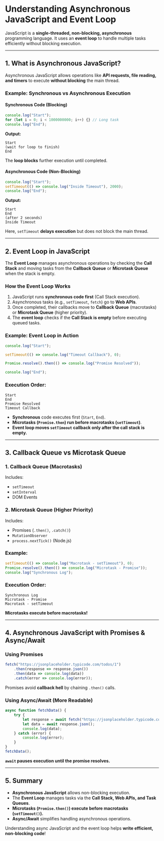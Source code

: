 # Understanding Asynchronous JavaScript and Event Loop

JavaScript is a **single-threaded, non-blocking, asynchronous** programming language. It uses an **event loop** to handle multiple tasks efficiently without blocking execution.

---
## 1. What is Asynchronous JavaScript?
Asynchronous JavaScript allows operations like **API requests, file reading, and timers** to execute **without blocking** the main thread.

### **Example: Synchronous vs Asynchronous Execution**
#### **Synchronous Code (Blocking)**
```js
console.log("Start");
for (let i = 0; i < 1000000000; i++) {} // Long task
console.log("End");
```
**Output:**
```
Start
(wait for loop to finish)
End
```
The **loop blocks** further execution until completed.

#### **Asynchronous Code (Non-Blocking)**
```js
console.log("Start");
setTimeout(() => console.log("Inside Timeout"), 2000);
console.log("End");
```
**Output:**
```
Start
End
(after 2 seconds)
Inside Timeout
```
Here, `setTimeout` **delays execution** but does not block the main thread.

---
## 2. Event Loop in JavaScript
The **Event Loop** manages asynchronous operations by checking the **Call Stack** and moving tasks from the **Callback Queue** or **Microtask Queue** when the stack is empty.

### **How the Event Loop Works**
1. JavaScript runs **synchronous code first** (Call Stack execution).
2. Asynchronous tasks (e.g., `setTimeout`, `fetch`) go to **Web APIs**.
3. Once completed, their callbacks move to **Callback Queue** (macrotasks) or **Microtask Queue** (higher priority).
4. The **event loop** checks if the **Call Stack is empty** before executing queued tasks.

### **Example: Event Loop in Action**
```js
console.log("Start");

setTimeout(() => console.log("Timeout Callback"), 0);

Promise.resolve().then(() => console.log("Promise Resolved"));

console.log("End");
```
### **Execution Order:**
```
Start
End
Promise Resolved
Timeout Callback
```
- **Synchronous** code executes first (`Start`, `End`).
- **Microtasks (`Promise.then`) run before macrotasks (`setTimeout`)**.
- **Event loop moves `setTimeout` callback only after the call stack is empty.**

---
## 3. Callback Queue vs Microtask Queue
### **1. Callback Queue (Macrotasks)**
Includes:
- `setTimeout`
- `setInterval`
- DOM Events

### **2. Microtask Queue (Higher Priority)**
Includes:
- Promises (`.then()`, `.catch()`)
- `MutationObserver`
- `process.nextTick()` (Node.js)

### **Example:**
```js
setTimeout(() => console.log("Macrotask - setTimeout"), 0);
Promise.resolve().then(() => console.log("Microtask - Promise"));
console.log("Synchronous Log");
```
### **Execution Order:**
```
Synchronous Log
Microtask - Promise
Macrotask - setTimeout
```
**Microtasks execute before macrotasks!**

---
## 4. Asynchronous JavaScript with Promises & Async/Await
### **Using Promises**
```js
fetch("https://jsonplaceholder.typicode.com/todos/1")
    .then(response => response.json())
    .then(data => console.log(data))
    .catch(error => console.log(error));
```
Promises avoid **callback hell** by chaining `.then()` calls.

### **Using Async/Await (More Readable)**
```js
async function fetchData() {
    try {
        let response = await fetch("https://jsonplaceholder.typicode.com/todos/1");
        let data = await response.json();
        console.log(data);
    } catch (error) {
        console.log(error);
    }
}
fetchData();
```
**`await` pauses execution until the promise resolves.**

---
## 5. Summary
- **Asynchronous JavaScript** allows non-blocking execution.
- The **Event Loop** manages tasks via the **Call Stack, Web APIs, and Task Queues**.
- **Microtasks (`Promise.then()`) execute before macrotasks (`setTimeout()`).**
- **Async/Await** simplifies handling asynchronous operations.

Understanding async JavaScript and the event loop helps **write efficient, non-blocking code**!

